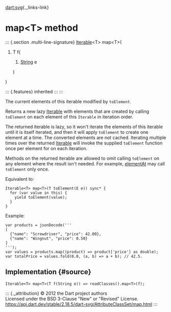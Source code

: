 [dart:svg](../../dart-svg/dart-svg-library){._links-link}

map\<T\> method
===============

::: {.section .multi-line-signature}
[Iterable](../../dart-core/iterable-class)\<T\> map\<T\>(

1.  T f(
    1.  [String](../../dart-core/string-class) e

    )

)

::: {.features}
inherited
:::
:::

The current elements of this iterable modified by `toElement`.

Returns a new lazy [Iterable](../../dart-core/iterable-class) with
elements that are created by calling `toElement` on each element of this
`Iterable` in iteration order.

The returned iterable is lazy, so it won\'t iterate the elements of this
iterable until it is itself iterated, and then it will apply `toElement`
to create one element at a time. The converted elements are not cached.
Iterating multiple times over the returned
[Iterable](../../dart-core/iterable-class) will invoke the supplied
`toElement` function once per element for on each iteration.

Methods on the returned iterable are allowed to omit calling `toElement`
on any element where the result isn\'t needed. For example,
[elementAt](elementat) may call `toElement` only once.

Equivalent to:

``` {.language-dart data-language="dart"}
Iterable<T> map<T>(T toElement(E e)) sync* {
  for (var value in this) {
    yield toElement(value);
  }
}
```

Example:

``` {.language-dart data-language="dart"}
var products = jsonDecode('''
[
  {"name": "Screwdriver", "price": 42.00},
  {"name": "Wingnut", "price": 0.50}
]
''');
var values = products.map((product) => product['price'] as double);
var totalPrice = values.fold(0.0, (a, b) => a + b); // 42.5.
```

Implementation {#source}
--------------

``` {.language-dart data-language="dart"}
Iterable<T> map<T>(T f(String e)) => readClasses().map<T>(f);
```

::: {._attribution}
© 2012 the Dart project authors\
Licensed under the BSD 3-Clause \"New\" or \"Revised\" License.\
<https://api.dart.dev/stable/2.18.5/dart-svg/AttributeClassSet/map.html>
:::
